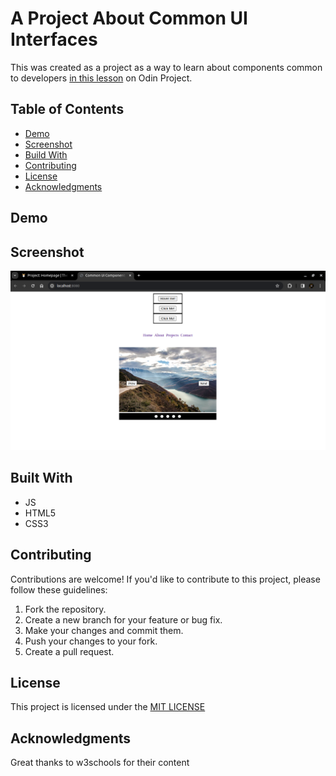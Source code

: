 # A Project About Common UI Interfaces

This was created as a project as a way to learn about components common to developers [in this lesson](https://www.theodinproject.com/lessons/node-path-javascript-dynamic-user-interface-interactions) on Odin Project.

## Table of Contents

- [Demo](#demo)
- [Screenshot](#screenshot)
- [Build With](#built-with)
- [Contributing](#contributing)
- [License](#license)
- [Acknowledgments](#acknowledgments)

## Demo

<!-- You can demo it live at [Demo](https://tonyfred-code.github.io/). -->

## Screenshot

![Common UI Component Screenshot](./src//images/common-ui-components-completed.png)

## Built With

- JS
- HTML5
- CSS3

## Contributing

Contributions are welcome! If you'd like to contribute to this project, please follow these guidelines:

1. Fork the repository.
2. Create a new branch for your feature or bug fix.
3. Make your changes and commit them.
4. Push your changes to your fork.
5. Create a pull request.

## License

This project is licensed under the [MIT LICENSE](./LICENSE)

## Acknowledgments

Great thanks to w3schools for their content
